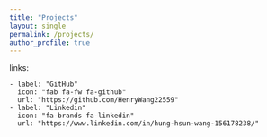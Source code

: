 ```yaml
---
title: "Projects"
layout: single
permalink: /projects/
author_profile: true
---
```


links:

    - label: "GitHub"
      icon: "fab fa-fw fa-github"
      url: "https://github.com/HenryWang22559"
    - label: "Linkedin"
      icon: "fa-brands fa-linkedin" 
      url: "https://www.linkedin.com/in/hung-hsun-wang-156178238/"
